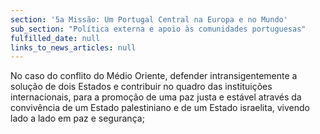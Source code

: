 ```yaml
---
section: '5a Missão: Um Portugal Central na Europa e no Mundo'
sub_section: "Política externa e apoio às comunidades portuguesas"
fulfilled_date: null
links_to_news_articles: null
---
```


No caso do conflito do Médio Oriente, defender intransigentemente a solução de dois Estados e contribuir no quadro das instituições internacionais, para a promoção de uma paz justa e estável através da convivência de um Estado palestiniano e de um Estado israelita, vivendo lado a lado em paz e segurança;